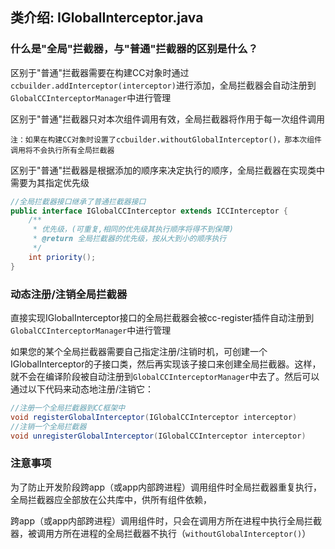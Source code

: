 ## 类介绍: IGlobalInterceptor.java


### 什么是"全局"拦截器，与"普通"拦截器的区别是什么？

区别于"普通"拦截器需要在构建CC对象时通过`ccbuilder.addInterceptor(interceptor)`进行添加，全局拦截器会自动注册到`GlobalCCInterceptorManager`中进行管理

区别于"普通"拦截器只对本次组件调用有效，全局拦截器将作用于每一次组件调用

~~~
注：如果在构建CC对象时设置了ccbuilder.withoutGlobalInterceptor()，那本次组件调用将不会执行所有全局拦截器
~~~

区别于"普通"拦截器是根据添加的顺序来决定执行的顺序，全局拦截器在实现类中需要为其指定优先级

```java
//全局拦截器接口继承了普通拦截器接口
public interface IGlobalCCInterceptor extends ICCInterceptor {
    /**
     * 优先级，(可重复,相同的优先级其执行顺序将得不到保障)
     * @return 全局拦截器的优先级，按从大到小的顺序执行
     */
    int priority();
}
```

### 动态注册/注销全局拦截器

直接实现IGlobalInterceptor接口的全局拦截器会被cc-register插件自动注册到`GlobalCCInterceptorManager`中进行管理

如果您的某个全局拦截器需要自己指定注册/注销时机，可创建一个IGlobalInterceptor的子接口类，然后再实现该子接口来创建全局拦截器。这样，就不会在编译阶段被自动注册到`GlobalCCInterceptorManager`中去了。然后可以通过以下代码来动态地注册/注销它：
```java
//注册一个全局拦截器到CC框架中
void registerGlobalInterceptor(IGlobalCCInterceptor interceptor) 
//注销一个全局拦截器
void unregisterGlobalInterceptor(IGlobalCCInterceptor interceptor) 
```
 
### 注意事项

为了防止开发阶段跨app（或app内部跨进程）调用组件时全局拦截器重复执行，全局拦截器应全部放在公共库中，供所有组件依赖，
 
跨app（或app内部跨进程）调用组件时，只会在调用方所在进程中执行全局拦截器，被调用方所在进程的全局拦截器不执行（`withoutGlobalInterceptor()`）



